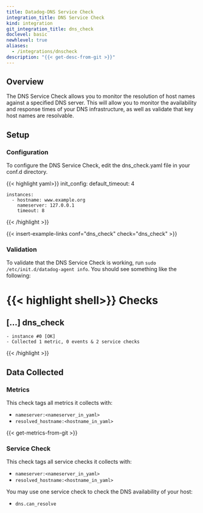 ```yaml
---
title: Datadog-DNS Service Check
integration_title: DNS Service Check
kind: integration
git_integration_title: dns_check 
doclevel: basic
newhlevel: true
aliases:
  - /integrations/dnscheck
description: "{{< get-desc-from-git >}}"
---
```


## Overview

The DNS Service Check allows you to monitor the resolution of host names against a specified DNS server. This will allow you to monitor the availability and response times of your DNS infrastructure, as well as validate that key host names are resolvable.

## Setup
### Configuration

To configure the DNS Service Check, edit the dns_check.yaml file in your conf.d directory.

{{< highlight yaml>}}
    init_config:
      default_timeout: 4

    instances:
      - hostname: www.example.org
        nameserver: 127.0.0.1
        timeout: 8
{{< /highlight >}}

{{< insert-example-links conf="dns_check" check="dns_check" >}}

### Validation

To validate that the DNS Service Check is working, run `sudo /etc/init.d/datadog-agent info`. You should see something like the following:

{{< highlight shell>}}
Checks
======

  [...]
  dns_check
  ---------
    - instance #0 [OK]
    - Collected 1 metric, 0 events & 2 service checks
{{< /highlight >}}

## Data Collected
### Metrics

This check tags all metrics it collects with:

  * `nameserver:<nameserver_in_yaml>`
  * `resolved_hostname:<hostname_in_yaml>`

{{< get-metrics-from-git >}}
  
### Service Check
This check tags all service checks it collects with:

  * `nameserver:<nameserver_in_yaml>`
  * `resolved_hostname:<hostname_in_yaml>`
  
You may use one service check to check the DNS availability of your host:

  * `dns.can_resolve`

